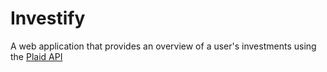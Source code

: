 # Investify

A web application that provides an overview of a user's investments using the [Plaid API](https://plaid.com/products/investments/)

